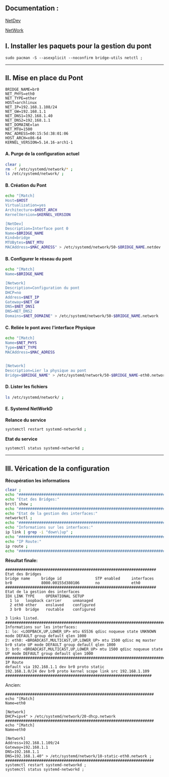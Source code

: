 ## Documentation :

[NetDev](https://www.freedesktop.org/software/systemd/man/systemd.netdev.html)

[NetWork](https://www.freedesktop.org/software/systemd/man/systemd.network.html)



## I. Installer les paquets pour la gestion du pont
```
sudo pacman -S --asexplicit --noconfirm bridge-utils netctl ;
```
-------------------------------------------------------------------------------------------------------------------------------------------------
## II. Mise en place du Pont

```
BRIDGE_NAME=br0
NET_PHYS=eth0
NET_TYPE=ether
HOST=archlinux
NET_IP=192.168.1.108/24
NET_GW=192.168.1.1
NET_DNS1=192.168.1.40
NET_DNS2=192.168.1.1
NET_DOMAINE=lan
NET_MTU=1500
MAC_ADRESS=00:15:5d:38:01:06
HOST_ARCH=x86-64
KERNEL_VERSION=5.14.16-arch1-1

```

#### A. Purge de la configuration actuel
```bash
clear ;
rm -f /etc/systemd/network/* ;
ls /etc/systemd/network/ ;
```

#### B. Création du Pont
```bash
echo "[Match]
Host=$HOST
Virtualization=yes
Architecture=$HOST_ARCH
KernelVersion=$KERNEL_VERSION

[NetDev]
Description=Interface pont 0
Name=$BRIDGE_NAME
Kind=bridge
MTUBytes=$NET_MTU
MACAddress=$MAC_ADRESS" > /etc/systemd/network/50-$BRIDGE_NAME.netdev
```

#### B. Configurer le réseau du pont
```bash
echo "[Match]
Name=$BRIDGE_NAME

[Network]
Description=Configuration du pont
DHCP=no
Address=$NET_IP
Gateway=$NET_GW
DNS=$NET_DNS1
DNS=NET_DNS2
Domains=$NET_DOMAINE" > /etc/systemd/network/50-$BRIDGE_NAME.network
```

#### C. Reliée le pont avec l'interface Physique
```bash
echo "[Match]
Name=$NET_PHYS
Type=$NET_TYPE
MACAddress=$MAC_ADRESS


[Network]
Description=Lier la physique au pont
Bridge=$BRIDGE_NAME" > /etc/systemd/network/50-$BRIDGE_NAME-eth0.network
```

#### D. Lister les fichiers
```bash
ls /etc/systemd/network/ ;
```

#### E. Systemd NetWorkD

**Relance du service**
```bash
systemctl restart systemd-networkd ;
```

**Etat du service**
```bash
systemctl status systemd-networkd ;
```

-------------------------------------------------------------------------------------------------------------------------------------------------
## III. Vérication de la configuration



**Récupération les informations**
```bash
clear ;
echo "###################################################################"
echo "Etat des Bridges:"
brctl show ;
echo "###################################################################"
echo "Etat de la gestion des interfaces:"
networkctl ;
echo "########################################################################################################################"
echo "Informations sur les interfaces:"
ip link | grep -i "down\|up" ;
echo "########################################################################################################################"
echo "IP Route:"
ip route ;
echo "#################################################################"
```

**Résultat finale:**
```
###################################################################
Etat des Bridges
bridge name     bridge id               STP enabled     interfaces
br0             8000.00155d380106       no              eth0
###################################################################
Etat de la gestion des interfaces
IDX LINK TYPE     OPERATIONAL SETUP
  1 lo   loopback carrier     unmanaged
  2 eth0 ether    enslaved    configured
  3 br0  bridge   routable    configured

3 links listed.
########################################################################################################################
Informations sur les interfaces:
1: lo: <LOOPBACK,UP,LOWER_UP> mtu 65536 qdisc noqueue state UNKNOWN mode DEFAULT group default qlen 1000
2: eth0: <BROADCAST,MULTICAST,UP,LOWER_UP> mtu 1500 qdisc mq master br0 state UP mode DEFAULT group default qlen 1000
3: br0: <BROADCAST,MULTICAST,UP,LOWER_UP> mtu 1500 qdisc noqueue state UP mode DEFAULT group default qlen 1000
########################################################################################################################
IP Route
default via 192.168.1.1 dev br0 proto static
192.168.1.0/24 dev br0 proto kernel scope link src 192.168.1.109
#################################################################
```



Ancien:
```
##################################################################
echo "[Match]
Name=eth0

[Network]
DHCP=ipv4" > /etc/systemd/network/20-dhcp.network
##################################################################
echo "[Match]
Name=eth0

[Network]
Address=192.168.1.109/24
Gateway=192.168.1.1
DNS=192.168.1.1
DNS=192.168.1.40" > /etc/systemd/network/10-static-eth0.network ;
##################################################################
systemctl restart systemd-networkd ;
systemctl status systemd-networkd ;
```

